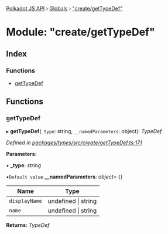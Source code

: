 [Polkadot JS API](../README.md) › [Globals](../globals.md) › ["create/getTypeDef"](_create_gettypedef_.md)

# Module: "create/getTypeDef"

## Index

### Functions

* [getTypeDef](_create_gettypedef_.md#gettypedef)

## Functions

###  getTypeDef

▸ **getTypeDef**(`_type`: string, `__namedParameters`: object): *TypeDef*

*Defined in [packages/types/src/create/getTypeDef.ts:171](https://github.com/polkadot-js/api/blob/14874f41f7/packages/types/src/create/getTypeDef.ts#L171)*

**Parameters:**

▪ **_type**: *string*

▪`Default value`  **__namedParameters**: *object*= {}

Name | Type |
------ | ------ |
`displayName` | undefined &#124; string |
`name` | undefined &#124; string |

**Returns:** *TypeDef*
